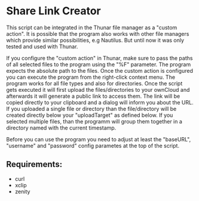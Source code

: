 Share Link Creator
==================

This script can be integrated in the Thunar file manager as a "custom
action". It is possible that the program also works with other file managers
which provide similar possibilities, e.g Nautilus. But until now it was only
tested and used with Thunar.

If you configure the "custom action" in Thunar, make sure to pass the paths of
all selected files to the program using the "%F" parameter. The program expects
the absolute path to the files.  Once the custom action is configured you can
execute the program from the right-click context menu. The program works for
all file types and also for directories. Once the script gets executed it will
first upload the files/directories to your ownCloud and afterwards it will
generate a public link to access them. The link will be copied directly to your
clipboard and a dialog will inform you about the URL. If you uploaded a single
file or directory than the file/directory will be created directly below your
"uploadTarget" as defined below. If you selected multiple files, than the
programm will group them together in a directory named with the current
timestamp.

Before you can use the program you need to adjust at least the "baseURL",
"username" and "password" config parametes at the top of the script.

Requirements:
-------------

- curl
- xclip
- zenity
